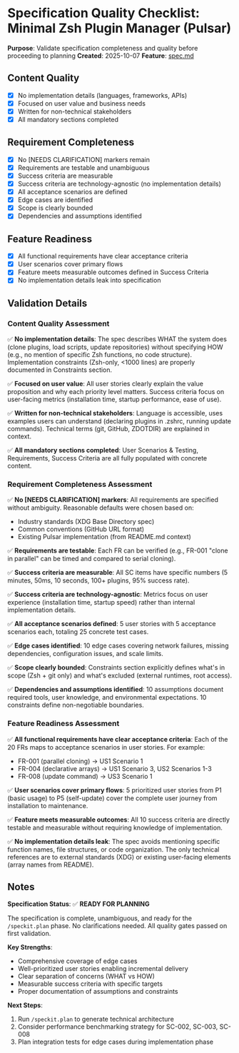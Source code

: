 # Specification Quality Checklist: Minimal Zsh Plugin Manager (Pulsar)

**Purpose**: Validate specification completeness and quality before proceeding to planning
**Created**: 2025-10-07
**Feature**: [spec.md](../spec.md)

## Content Quality

- [x] No implementation details (languages, frameworks, APIs)
- [x] Focused on user value and business needs
- [x] Written for non-technical stakeholders
- [x] All mandatory sections completed

## Requirement Completeness

- [x] No [NEEDS CLARIFICATION] markers remain
- [x] Requirements are testable and unambiguous
- [x] Success criteria are measurable
- [x] Success criteria are technology-agnostic (no implementation details)
- [x] All acceptance scenarios are defined
- [x] Edge cases are identified
- [x] Scope is clearly bounded
- [x] Dependencies and assumptions identified

## Feature Readiness

- [x] All functional requirements have clear acceptance criteria
- [x] User scenarios cover primary flows
- [x] Feature meets measurable outcomes defined in Success Criteria
- [x] No implementation details leak into specification

## Validation Details

### Content Quality Assessment

✅ **No implementation details**: The spec describes WHAT the system does (clone plugins, load scripts, update repositories) without specifying HOW (e.g., no mention of specific Zsh functions, no code structure). Implementation constraints (Zsh-only, <1000 lines) are properly documented in Constraints section.

✅ **Focused on user value**: All user stories clearly explain the value proposition and why each priority level matters. Success criteria focus on user-facing metrics (installation time, startup performance, ease of use).

✅ **Written for non-technical stakeholders**: Language is accessible, uses examples users can understand (declaring plugins in .zshrc, running update commands). Technical terms (git, GitHub, ZDOTDIR) are explained in context.

✅ **All mandatory sections completed**: User Scenarios & Testing, Requirements, Success Criteria are all fully populated with concrete content.

### Requirement Completeness Assessment

✅ **No [NEEDS CLARIFICATION] markers**: All requirements are specified without ambiguity. Reasonable defaults were chosen based on:

- Industry standards (XDG Base Directory spec)
- Common conventions (GitHub URL format)
- Existing Pulsar implementation (from README.md context)

✅ **Requirements are testable**: Each FR can be verified (e.g., FR-001 "clone in parallel" can be timed and compared to serial cloning).

✅ **Success criteria are measurable**: All SC items have specific numbers (5 minutes, 50ms, 10 seconds, 100+ plugins, 95% success rate).

✅ **Success criteria are technology-agnostic**: Metrics focus on user experience (installation time, startup speed) rather than internal implementation details.

✅ **All acceptance scenarios defined**: 5 user stories with 5 acceptance scenarios each, totaling 25 concrete test cases.

✅ **Edge cases identified**: 10 edge cases covering network failures, missing dependencies, configuration issues, and scale limits.

✅ **Scope clearly bounded**: Constraints section explicitly defines what's in scope (Zsh + git only) and what's excluded (external runtimes, root access).

✅ **Dependencies and assumptions identified**: 10 assumptions document required tools, user knowledge, and environmental expectations. 10 constraints define non-negotiable boundaries.

### Feature Readiness Assessment

✅ **All functional requirements have clear acceptance criteria**: Each of the 20 FRs maps to acceptance scenarios in user stories. For example:

- FR-001 (parallel cloning) → US1 Scenario 1
- FR-004 (declarative arrays) → US1 Scenario 3, US2 Scenarios 1-3
- FR-008 (update command) → US3 Scenario 1

✅ **User scenarios cover primary flows**: 5 prioritized user stories from P1 (basic usage) to P5 (self-update) cover the complete user journey from installation to maintenance.

✅ **Feature meets measurable outcomes**: All 10 success criteria are directly testable and measurable without requiring knowledge of implementation.

✅ **No implementation details leak**: The spec avoids mentioning specific function names, file structures, or code organization. The only technical references are to external standards (XDG) or existing user-facing elements (array names from README).

## Notes

**Specification Status**: ✅ **READY FOR PLANNING**

The specification is complete, unambiguous, and ready for the `/speckit.plan` phase. No clarifications needed. All quality gates passed on first validation.

**Key Strengths**:

- Comprehensive coverage of edge cases
- Well-prioritized user stories enabling incremental delivery
- Clear separation of concerns (WHAT vs HOW)
- Measurable success criteria with specific targets
- Proper documentation of assumptions and constraints

**Next Steps**:

1. Run `/speckit.plan` to generate technical architecture
2. Consider performance benchmarking strategy for SC-002, SC-003, SC-008
3. Plan integration tests for edge cases during implementation phase
